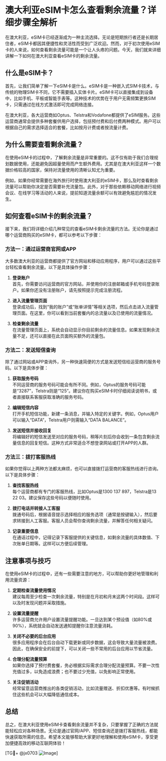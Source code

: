 # 澳大利亚eSIM卡怎么查看剩余流量？详细步骤全解析

在澳大利亚，eSIM卡已经逐渐成为一种主流选择。无论是短期旅行者还是长期居住者，eSIM卡都因其便捷性和灵活性而受到广泛欢迎。然而，对于初次使用eSIM卡的人来说，如何查看剩余流量可能是一个让人头疼的问题。今天，我们就来详细讲解一下如何在澳大利亚查看eSIM卡的剩余流量。

## 什么是eSIM卡？

首先，让我们简单了解一下eSIM卡是什么。eSIM卡是一种嵌入式SIM卡技术，与传统的物理SIM卡不同，它不需要插入实体卡片。eSIM卡可以直接集成到设备中，比如手机、平板或智能手表等。这种技术的优势在于用户无需频繁更换SIM卡，只需通过在线方式激活即可完成网络连接。

在澳大利亚，各大运营商如Optus、Telstra和Vodafone都提供了eSIM服务。这些运营商通常会提供多种套餐供用户选择，包括预付费和后付费两种模式。用户可以根据自己的需求选择适合的套餐，比如按月计费或者按流量计费。

## 为什么需要查看剩余流量？

在使用eSIM卡的过程中，了解剩余流量是非常重要的。这不仅有助于我们合理规划数据使用，还能避免因超量使用而产生额外费用。尤其是在澳大利亚这样一个数据价格较高的国家，保持对流量使用的清晰认知尤为重要。

例如，如果你经常需要在海外旅行时使用澳大利亚的eSIM卡，那么及时查看剩余流量可以帮助你决定是否需要补充流量包。此外，对于那些依赖移动网络进行视频会议、在线学习等活动的人来说，提前知道流量余额可以有效避免尴尬的情况发生。

## 如何查看eSIM卡的剩余流量？

接下来，我们将详细介绍几种常见的查看eSIM卡剩余流量的方法。无论你是通过哪个运营商购买的eSIM卡，都可以参考以下步骤：

### 方法一：通过运营商官网或APP

大多数澳大利亚的运营商都提供了官方网站和移动应用程序，用户可以通过这些平台轻松查看剩余流量。以下是具体操作步骤：

1. **登录账户**  
   首先，你需要访问运营商的官方网站，并使用你的注册邮箱或手机号码登录账户。如果你还没有注册账户，请先按照提示完成注册流程。

2. **进入流量管理页面**  
   登录成功后，找到“我的账户”或“账单详情”等相关选项，然后点击进入流量管理页面。在这里，你可以看到当前套餐内的总流量以及已使用的流量情况。

3. **检查剩余流量**  
   在流量管理页面上，系统会自动显示你目前剩余的流量信息。如果发现剩余流量不足，还可以直接在此页面购买额外的流量包。

### 方法二：发送短信查询

除了通过网站或APP查询外，另一种快速简便的方式是发送短信给运营商的服务号码。以下是具体步骤：

1. **获取服务号码**  
   不同运营商的服务号码可能会有所不同。例如，Optus的服务号码可能是“3287”，Telstra则是“125”。建议你在购买eSIM卡时仔细阅读说明书，或者直接联系客服获取准确的服务号码。

2. **编辑短信内容**  
   打开手机短信功能，新建一条消息，并输入特定的关键字。例如，Optus用户可以输入“DATA”，Telstra用户则需输入“DATA BALANCE”。

3. **发送短信并接收回复**  
   将编辑好的短信发送至对应的服务号码，稍等片刻后你会收到一条包含剩余流量信息的回复短信。这种方式非常适合不想登录网站或打开APP的人群。

### 方法三：拨打客服热线

如果你觉得以上两种方法都太麻烦，也可以直接拨打运营商的客服热线进行咨询。以下是具体步骤：

1. **查找客服热线**  
   每个运营商都有专门的客服热线，比如Optus是1300 137 897，Telstra是13 22 03。建议保存这些号码以便随时使用。

2. **拨打电话并转接人工客服**  
   拨通号码后，根据语音提示选择相应的服务选项（通常是按键输入），然后要求转接到人工客服。客服人员会帮你查询剩余流量，并解答任何相关疑问。

3. **记录重要信息**  
   在通话过程中，记得记录下客服提供的关键信息，如剩余流量的具体数值、下次账单日期等。这样可以方便后续管理。

## 注意事项与技巧

在使用eSIM卡的过程中，还有一些需要注意的地方，可以帮助你更好地管理和利用流量资源：

1. **定期检查流量使用情况**  
   建议每周至少检查一次剩余流量，特别是在月初和月末这两个时间段。这样可以及时发现问题并采取措施。

2. **设置流量提醒**  
   许多运营商允许用户设置流量提醒功能。一旦达到某个预设值（如80%或90%），系统就会自动发送通知提醒你注意流量消耗。

3. **关闭不必要的后台应用**  
   很多应用程序会在后台自动下载更新或同步数据，这会导致大量流量被浪费。因此，在确保安全的前提下，可以关闭一些不常用的后台应用以节省流量。

4. **合理分配流量预算**  
   如果你选择了预付费套餐，务必根据实际需求合理分配流量预算。不要一次性充值过多，以免造成浪费；也不要过少充值，以免影响正常使用。

5. **关注促销活动**  
   经常留意运营商推出的各类促销活动，比如流量赠送、折扣优惠等。有时候抓住这些机会可以大幅降低通信成本。

## 总结

总之，在澳大利亚使用eSIM卡查看剩余流量并不复杂，只要掌握了正确的方法就能轻松应对各种场景。无论是通过官网/APP、短信查询还是拨打客服热线，都能快速获取所需的信息。希望本文能够帮助大家更好地理解和使用eSIM卡，享受更加便捷高效的移动互联网体验！

[TG💪+ @jx0703 ![Image](https://github.com/user-attachments/assets/dbca1d08-cadb-493c-b0ec-ad6f7a83f270)]